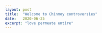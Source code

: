 ```yaml
---
layout: post
title:  "Welcome to Chinmoy controversies"
date:   2020-06-25
excerpt: "love permeate entire"
---
```


